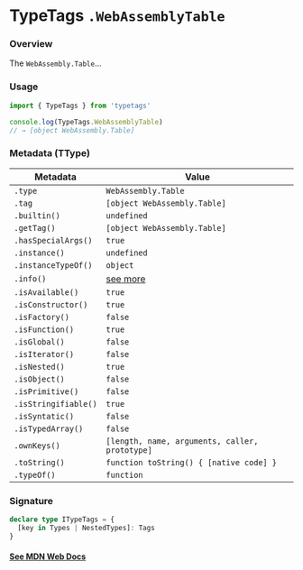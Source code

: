 # TypeTags `.WebAssemblyTable`

### Overview

The `WebAssembly.Table`...

### Usage

```js
import { TypeTags } from 'typetags'

console.log(TypeTags.WebAssemblyTable)
// → [object WebAssembly.Table]
```

### Metadata (TType)

| Metadata             | Value                                          |
| -------------------- | ---------------------------------------------- |
| `.type`              | `WebAssembly.Table`                            |
| `.tag`               | `[object WebAssembly.Table]`                   |
| `.builtin()`         | `undefined`                                    |
| `.getTag()`          | `[object WebAssembly.Table]`                   |
| `.hasSpecialArgs()`  | `true`                                         |
| `.instance()`        | `undefined`                                    |
| `.instanceTypeOf()`  | `object`                                       |
| `.info()`            | [see more]()                                   |
| `.isAvailable()`     | `true`                                         |
| `.isConstructor()`   | `true`                                         |
| `.isFactory()`       | `false`                                        |
| `.isFunction()`      | `true`                                         |
| `.isGlobal()`        | `false`                                        |
| `.isIterator()`      | `false`                                        |
| `.isNested()`        | `true`                                         |
| `.isObject()`        | `false`                                        |
| `.isPrimitive()`     | `false`                                        |
| `.isStringifiable()` | `true`                                         |
| `.isSyntatic()`      | `false`                                        |
| `.isTypedArray()`    | `false`                                        |
| `.ownKeys()`         | `[length, name, arguments, caller, prototype]` |
| `.toString()`        | `function toString() { [native code] }`        |
| `.typeOf()`          | `function`                                     |

### Signature

```ts
declare type ITypeTags = {
  [key in Types | NestedTypes]: Tags
}
```

#### [See MDN Web Docs](https://developer.mozilla.org/en-US/docs/Web/API/AbortController)
